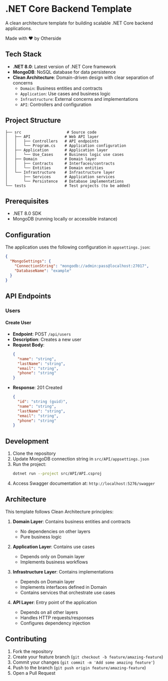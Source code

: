 # .NET Core Backend Template

A clean architecture template for building scalable .NET Core backend applications.

Made with ❤️ by Otherside

## Tech Stack

- **.NET 8.0**: Latest version of .NET Core framework
- **MongoDB**: NoSQL database for data persistence
- **Clean Architecture**: Domain-driven design with clear separation of concerns
  - `Domain`: Business entities and contracts
  - `Application`: Use cases and business logic
  - `Infrastructure`: External concerns and implementations
  - `API`: Controllers and configuration

## Project Structure

```
├── src                    # Source code
│   ├── API               # Web API layer
│   │   ├── Controllers   # API endpoints
│   │   └── Program.cs    # Application configuration
│   ├── Application       # Application layer
│   │   └── Use_Cases     # Business logic use cases
│   ├── Domain            # Domain layer
│   │   ├── Contracts     # Interfaces/contracts
│   │   └── Entities      # Domain entities
│   └── Infrastructure    # Infrastructure layer
│       ├── Services      # Application services
│       └── Persistence   # Database implementations
└── tests                 # Test projects (to be added)
```

## Prerequisites

- .NET 8.0 SDK
- MongoDB (running locally or accessible instance)

## Configuration

The application uses the following configuration in `appsettings.json`:

```json
{
  "MongoSettings": {
    "ConnectionString": "mongodb://admin:pass@localhost:27017",
    "DatabaseName": "example"
  }
}
```

## API Endpoints

### Users

#### Create User
- **Endpoint**: POST `/api/users`
- **Description**: Creates a new user
- **Request Body**:
  ```json
  {
    "name": "string",
    "lastName": "string",
    "email": "string",
    "phone": "string"
  }
  ```
- **Response**: 201 Created
  ```json
  {
    "id": "string (guid)",
    "name": "string",
    "lastName": "string",
    "email": "string",
    "phone": "string"
  }
  ```

## Development

1. Clone the repository
2. Update MongoDB connection string in `src/API/appsettings.json`
3. Run the project:
   ```bash
   dotnet run --project src/API/API.csproj
   ```
4. Access Swagger documentation at: `http://localhost:5276/swagger`

## Architecture

This template follows Clean Architecture principles:

1. **Domain Layer**: Contains business entities and contracts
   - No dependencies on other layers
   - Pure business logic

2. **Application Layer**: Contains use cases
   - Depends only on Domain layer
   - Implements business workflows

3. **Infrastructure Layer**: Contains implementations
   - Depends on Domain layer
   - Implements interfaces defined in Domain
   - Contains services that orchestrate use cases

4. **API Layer**: Entry point of the application
   - Depends on all other layers
   - Handles HTTP requests/responses
   - Configures dependency injection

## Contributing

1. Fork the repository
2. Create your feature branch (`git checkout -b feature/amazing-feature`)
3. Commit your changes (`git commit -m 'Add some amazing feature'`)
4. Push to the branch (`git push origin feature/amazing-feature`)
5. Open a Pull Request
